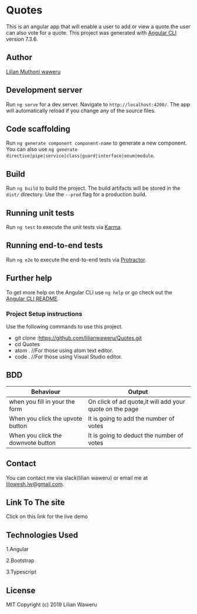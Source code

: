 # Quotes
This is an angular app that will enable a user to add or view a quote.the user can also vote for a quote.
This project was generated with [Angular CLI](https://github.com/angular/angular-cli) version 7.3.6.

## Author
[Lilian Muthoni waweru]()

## Development server

Run `ng serve` for a dev server. Navigate to `http://localhost:4200/`. The app will automatically reload if you change any of the source files.

## Code scaffolding

Run `ng generate component component-name` to generate a new component. You can also use `ng generate directive|pipe|service|class|guard|interface|enum|module`.

## Build

Run `ng build` to build the project. The build artifacts will be stored in the `dist/` directory. Use the `--prod` flag for a production build.

## Running unit tests

Run `ng test` to execute the unit tests via [Karma](https://karma-runner.github.io).

## Running end-to-end tests

Run `ng e2e` to execute the end-to-end tests via [Protractor](http://www.protractortest.org/).

## Further help

To get more help on the Angular CLI use `ng help` or go check out the [Angular CLI README](https://github.com/angular/angular-cli/blob/master/README.md).

### Project Setup instructions
Use the following commands to use this project.
- git clone :https://github.com/lilianwaweru/Quotes.git
- cd Quotes
- atom .  //For those using atom text editor.
- code .  //For those using Visual Studio editor.
## BDD
| Behaviour                          | Output                                                  |
|------------------------------------|---------------------------------------------------------|
| when you fill in your the form     | On click of ad quote,it will add your quote on the page |
| When you click the upvote button   | It is going to add the number of votes                  |
| When you click the downvote button | It is going to deduct the number of votes              |

## Contact 
You can contact me via slack(lilian waweru) or email me at lilowesh.lw@gmail.com.

## Link To The site
Click on this link for the live demo

## Technologies Used
1.Angular

2.Bootstrap

3.Typescript

## License
MIT Copyright (c) 2019 Lilian Waweru
